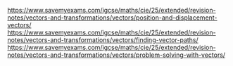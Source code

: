 https://www.savemyexams.com/igcse/maths/cie/25/extended/revision-notes/vectors-and-transformations/vectors/position-and-displacement-vectors/
https://www.savemyexams.com/igcse/maths/cie/25/extended/revision-notes/vectors-and-transformations/vectors/finding-vector-paths/
https://www.savemyexams.com/igcse/maths/cie/25/extended/revision-notes/vectors-and-transformations/vectors/problem-solving-with-vectors/
